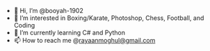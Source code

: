 - 👋 Hi, I’m @booyah-1902
- 👀 I’m interested in Boxing/Karate, Photoshop, Chess, Football, and Coding
- 🌱 I’m currently learning C# and Python
- 📫 How to reach me @rayaanmoghul@gmail.com
